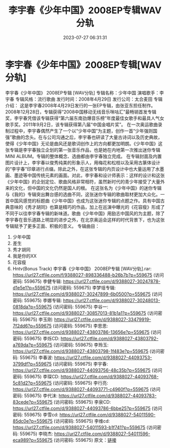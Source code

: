 ﻿---
title: 李宇春《少年中国》2008EP专辑WAV分轨
date: 2023-07-27 06:31:31
categories: WAV车载音乐、镜像
tags: 华语中文
---
# 李宇春《少年中国》2008EP专辑[WAV分轨]

李宇春《少年中国》 2008EP专辑 [WAV分轨]
专辑名称：少年中国
演唱歌手：李宇春
专辑风格：流行歌曲
发行时间：2008年4月29日
发行公司：太合麦田
专辑介绍：
这是李宇春2008年4月29日发行的一张EP专辑，由张亚东担任制作。2008年12月28日，专辑获得“2008中国移动无线音乐咪咕汇”最畅销首发专辑奖，李宇春凭借该专辑获得“第六届东南劲爆音乐榜”年度最佳女歌手和最具人气女歌手奖。2011年9月2日，该专辑获得第八届“中国金唱片奖”。
在一次奥运歌曲录制过程中，李宇春偶然产生了一个以“少年中国”为主题，创作一首“少年强则国强”歌曲的念头。在与公司沟通之后，李宇春也研读了大量古诗词以及历史典故，使得《少年中国》无论是曲风还是歌词创作上的方向都更加明朗。《少年中国》这张专辑是李宇春独立企划的第一张音乐作品，也是她在内地第一次推出迷你专辑MINI
ALBUM。专辑的整体概念、选曲都由李宇春独立完成。
在专辑封面及内置图片设计上，李宇春以俊秀纯美的形象示人，用梅花和松枝以及采用古篆体设计的“李宇春”印章进行点缀。除此之外，在这张专辑的内页设计中也大量运用了水墨画、墨迹等中国传统元素的画面。对此，李宇春和设计师表示：这样的设计和这张《少年中国》的企划定位、歌曲风格非常相符，虽然新时代的青少年接受了大量外来的文化，但中国的文化仍然是国人的根。
在这张名为《少年中国》的迷你专辑与《我的》专辑突出舞台感的选曲不同，这张迷你专辑的歌曲取材更加大众化。一首中国风感觉的标题曲《少年中国》也成为这张迷你专辑的点题之作。具有中国古典意味的《秀才胡同》也算是精巧的作品，加上在巡演中曝光的《花容瘦》形成了不同于以往李宇春专辑的新味道。歌曲《少年中国》用励志中国风的为主题，除了李宇春在音乐道路上明显的进步之外，在北京奥运会这样的时代背景下，也为这张专辑赋予了更多正面、积极的意义。
专辑曲目：
01. 少年中国
02. 差生
03. 秀才胡同
04. 我是你的XX
05. 花容瘦
06. Hntv(Bonus Track)
李宇春《少年中国》 2008EP专辑 [WAV分轨].rar: https://url27.ctfile.com/f/9388027-898336488-b26b7b?p=559675
(访问密码: 559675)
李健专辑: https://url27.ctfile.com/d/9388027-30247878-d1e5e1?p=559675
(访问密码: 559675)
李梦瑶专辑: https://url27.ctfile.com/d/9388027-30247899-6b0500?p=559675
(访问密码: 559675)
李娜专辑: https://url27.ctfile.com/d/9388027-30248013-0818da?p=559675
(访问密码: 559675)
李谷一: https://url27.ctfile.com/d/9388027-30857013-81b1a1?p=559675
(访问密码: 559675)
李玉刚: https://url27.ctfile.com/d/9388027-33479919-7f2dd6?p=559675
(访问密码: 559675)
李思思: https://url27.ctfile.com/d/9388027-43803786-13656e?p=559675
(访问密码: 559675)
李烁CD: https://url27.ctfile.com/d/9388027-43803792-a769da?p=559675
(访问密码: 559675)
李玲玉: https://url27.ctfile.com/d/9388027-43803798-1f483e?p=559675
(访问密码: 559675)
李春波: https://url27.ctfile.com/d/9388027-44093753-3799df?p=559675
(访问密码: 559675)
李宇春: https://url27.ctfile.com/d/9388027-44093756-48c35b?p=559675
(访问密码: 559675)
李琛CD: https://url27.ctfile.com/d/9388027-44093768-5c81d2?p=559675
(访问密码: 559675)
李行亮: https://url27.ctfile.com/d/9388027-44093771-c4960f?p=559675
(访问密码: 559675)
李代沫: https://url27.ctfile.com/d/9388027-44093783-83cede?p=559675
(访问密码: 559675)
李泉CD: https://url27.ctfile.com/d/9388027-44093786-6bbe25?p=559675
(访问密码: 559675)
李雪cd: https://url27.ctfile.com/d/9388027-54011590-85dc0e?p=559675
(访问密码: 559675)
李维cd: https://url27.ctfile.com/d/9388027-54011593-b1f741?p=559675
(访问密码: 559675)
李晓杰: https://url27.ctfile.com/d/9388027-54011596-eca989?p=559675
(访问密码: 559675)
原文：[链接](https://blog.sina.com.cn/s/blog_1647c7e76010312uz.html)
